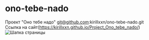 # ono-tebe-nado
Проект "Оно тебе надо"
git@github.com:kirillxxn/ono-tebe-nado.git
Ссылка на сайт(https://kirillxxn.github.io/Project_Ono_tebe_nado/)
![Шапка страницы]([https://imageup.ru/img41/4624349/snimok-ekrana-100.jpg.html](https://ltdfoto.ru/images/2023/11/16/SNIMOK-EKRANA-100.png)https://ltdfoto.ru/images/2023/11/16/SNIMOK-EKRANA-100.png)
